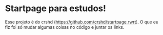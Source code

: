# Startpage para estudos!
Esse projeto é do crshd (https://github.com/crshd/startpage.rwrt). O que eu fiz foi só mudar algumas coisas no código e juntar os links.
